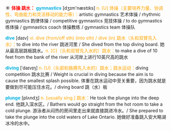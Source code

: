 ☀ <font color="red">**体操 跳水：**</font>
<font color="sky blue">**gymnastics**</font> [dʒɪm'næstɪks] 
<font color="orange">n. [U] 体操（主要培养力量、协调性、弯曲能力和灵活移动的能力等）：</font>artistic gymnastics 艺术体操 / rhythmic gymnastics 韵律体操 / competitive gymnastics 竞技体操 / to do gymnastics 练体操 / gymnastics coach 体操教练 / gymnastics team 体操队 

<font color="sky blue">**dive**</font> [daɪv] 
<font color="orange">vi. dive (from/off sth) (into sth) / dive (in) 跳水（头和双臂先入水）：</font>to dive into the river 跳进河里 / She dived from the top diving board. 她从最高层跳板跳水。<font color="orange">n. [C]（头和双臂先入水的）跳水：</font>to make a dive of 10 feet from the bank of the river 从河岸上进行10英尺高的跳水
                      
<font color="sky blue">**diving**</font> [ˈdaɪvɪŋ]
<font color="orange">n. [U]（头部和胳膊先入水的）跳水；跳水运动：</font>diving competition 跳水比赛 / Weight is crucial in diving because the aim is to cause the smallest splash possible. 体重在跳水运动中至关重要，因为跳水就是要做到尽可能压住水花。/ diving board 跳（水）板

<font color="sky blue">**plunge**</font> [plʌndʒ]
<font color="orange">n. [usually sing.] 跳水：</font>He took the plunge into the deep end. 他跳入深水区。/ Bathers would go straight from the hot room to take a cold plunge. 游泳者从闷热的房间里走出来就直接跳进冷水。/ She prepared to take the plunge into the cold waters of Lake Ontario. 她做好准备跳入安大略湖冰冷的水中。